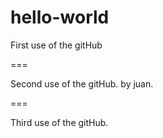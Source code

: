 # hello-world
First use of the gitHub

===

Second use of the gitHub.
by juan.

===

Third use of the gitHub.
